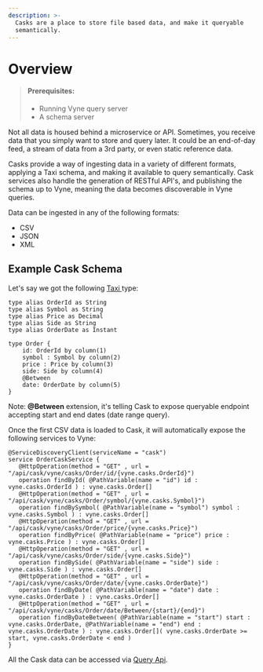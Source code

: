 ```yaml
---
description: >-
  Casks are a place to store file based data, and make it queryable
  semantically.
---
```


# Overview

> #### Prerequisites:
>
> * Running Vyne query server
> * A schema server

Not all data is housed behind a microservice or API. Sometimes, you receive data that you simply want to store and query later.  It could be an end-of-day feed, a stream of data from a 3rd party, or even static reference data.

Casks provide a way of ingesting data in a variety of different formats, applying a Taxi schema, and making it available to query semantically.  Cask services also handle the generation of RESTful API's, and publishing the schema up to Vyne, meaning the data becomes discoverable in Vyne queries.

Data can be ingested in any of the following formats:

* CSV
* JSON
* XML



## Example Cask Schema

Let's say we got the following [Taxi ](https://docs.taxilang.org/taxi-language)type:

```text
type alias OrderId as String
type alias Symbol as String
type alias Price as Decimal
type alias Side as String
type alias OrderDate as Instant

type Order {
    id: OrderId by column(1)
    symbol : Symbol by column(2)
    price : Price by column(3)
    side: Side by column(4)
    @Between 
    date: OrderDate by column(5)
}
```

Note: **@Between** extension, it's telling Cask to expose queryable endpoint accepting start and end dates \(date range query\).

Once the first CSV data is loaded to Cask, it will automatically expose the following services to Vyne:

```text
@ServiceDiscoveryClient(serviceName = "cask")
service OrderCaskService {
   @HttpOperation(method = "GET" , url = "/api/cask/vyne/casks/Order/id/{vyne.casks.OrderId}")
   operation findById( @PathVariable(name = "id") id : vyne.casks.OrderId ) : vyne.casks.Order[]
   @HttpOperation(method = "GET" , url = "/api/cask/vyne/casks/Order/symbol/{vyne.casks.Symbol}")
   operation findBySymbol( @PathVariable(name = "symbol") symbol : vyne.casks.Symbol ) : vyne.casks.Order[]
   @HttpOperation(method = "GET" , url = "/api/cask/vyne/casks/Order/price/{vyne.casks.Price}")
   operation findByPrice( @PathVariable(name = "price") price : vyne.casks.Price ) : vyne.casks.Order[]
   @HttpOperation(method = "GET" , url = "/api/cask/vyne/casks/Order/side/{vyne.casks.Side}")
   operation findBySide( @PathVariable(name = "side") side : vyne.casks.Side ) : vyne.casks.Order[]
   @HttpOperation(method = "GET" , url = "/api/cask/vyne/casks/Order/date/{vyne.casks.OrderDate}")
   operation findByDate( @PathVariable(name = "date") date : vyne.casks.OrderDate ) : vyne.casks.Order[]
   @HttpOperation(method = "GET" , url = "/api/cask/vyne/casks/Order/date/Between/{start}/{end}")
   operation findByDateBetween( @PathVariable(name = "start") start : vyne.casks.OrderDate, @PathVariable(name = "end") end : vyne.casks.OrderDate ) : vyne.casks.Order[]( vyne.casks.OrderDate >= start, vyne.casks.OrderDate < end )
}

```

All the Cask data can be accessed via [Query Api](../running-a-local-taxonomy-editor-environment/query-api.md).



